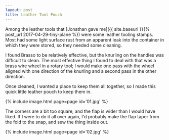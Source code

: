 ```yaml
---
layout: post
title: Leather Tool Pouch
---
```

Among the leather tools that
[Jonathan gave me]({{ site.baseurl }}{% post_url 2017-04-29-tiny-plane %}) were
some leather tooling stamps. Most had some light surface rust from an apparent
leak into the container in which they were stored, so they needed some cleaning.

I found Brasso to be relatively effective, but the knurling on the handles was
difficult to clean. The most effective thing I found to deal with that was a
brass wire wheel in a rotary tool; I would make one pass with the wheel aligned
with one direction of the knurling and a second pass in the other direction.

Once cleaned, I wanted a place to keep them all together, so I made this quick
little leather pouch to keep them in.

{% include image.html page=page id='01.jpg' %}

The corners are a bit too square, and the flap is wider than I would have liked.
If I were to do it all over again, I'd probably make the flap taper from the
fold to the snap, and sew the thing inside out.

{% include image.html page=page id='02.jpg' %}

